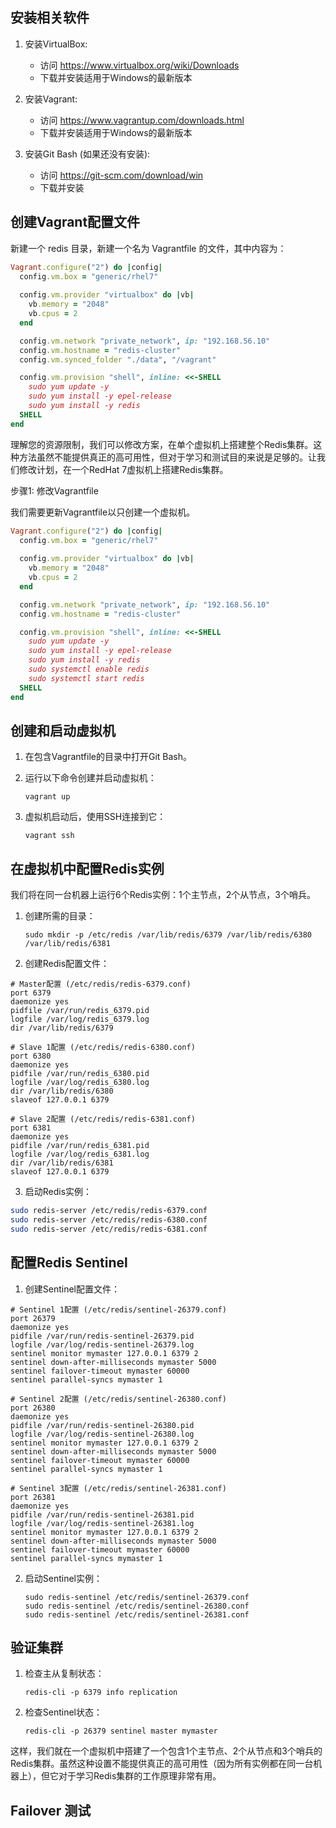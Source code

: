 



## 安装相关软件

1. 安装VirtualBox:
   - 访问 https://www.virtualbox.org/wiki/Downloads
   - 下载并安装适用于Windows的最新版本

2. 安装Vagrant:
   - 访问 https://www.vagrantup.com/downloads.html
   - 下载并安装适用于Windows的最新版本

3. 安装Git Bash (如果还没有安装):
   - 访问 https://git-scm.com/download/win
   - 下载并安装

## 创建Vagrant配置文件

新建一个 redis 目录，新建一个名为 Vagrantfile 的文件，其中内容为：

```ruby
Vagrant.configure("2") do |config|
  config.vm.box = "generic/rhel7"
  
  config.vm.provider "virtualbox" do |vb|
    vb.memory = "2048"
    vb.cpus = 2
  end

  config.vm.network "private_network", ip: "192.168.56.10"
  config.vm.hostname = "redis-cluster"
  config.vm.synced_folder "./data", "/vagrant"

  config.vm.provision "shell", inline: <<-SHELL
    sudo yum update -y
    sudo yum install -y epel-release
    sudo yum install -y redis
  SHELL
end
```



理解您的资源限制，我们可以修改方案，在单个虚拟机上搭建整个Redis集群。这种方法虽然不能提供真正的高可用性，但对于学习和测试目的来说是足够的。让我们修改计划，在一个RedHat 7虚拟机上搭建Redis集群。

步骤1: 修改Vagrantfile

我们需要更新Vagrantfile以只创建一个虚拟机。



```ruby
Vagrant.configure("2") do |config|
  config.vm.box = "generic/rhel7"
  
  config.vm.provider "virtualbox" do |vb|
    vb.memory = "2048"
    vb.cpus = 2
  end

  config.vm.network "private_network", ip: "192.168.56.10"
  config.vm.hostname = "redis-cluster"

  config.vm.provision "shell", inline: <<-SHELL
    sudo yum update -y
    sudo yum install -y epel-release
    sudo yum install -y redis
    sudo systemctl enable redis
    sudo systemctl start redis
  SHELL
end

```

## 创建和启动虚拟机

1. 在包含Vagrantfile的目录中打开Git Bash。
2. 运行以下命令创建并启动虚拟机：

   ```
   vagrant up
   ```

3. 虚拟机启动后，使用SSH连接到它：
   ```
   vagrant ssh
   ```

## 在虚拟机中配置Redis实例

我们将在同一台机器上运行6个Redis实例：1个主节点，2个从节点，3个哨兵。

1. 创建所需的目录：
 
   ```
   sudo mkdir -p /etc/redis /var/lib/redis/6379 /var/lib/redis/6380 /var/lib/redis/6381
   ```

2. 创建Redis配置文件：

```plaintext
# Master配置 (/etc/redis/redis-6379.conf)
port 6379
daemonize yes
pidfile /var/run/redis_6379.pid
logfile /var/log/redis_6379.log
dir /var/lib/redis/6379

# Slave 1配置 (/etc/redis/redis-6380.conf)
port 6380
daemonize yes
pidfile /var/run/redis_6380.pid
logfile /var/log/redis_6380.log
dir /var/lib/redis/6380
slaveof 127.0.0.1 6379

# Slave 2配置 (/etc/redis/redis-6381.conf)
port 6381
daemonize yes
pidfile /var/run/redis_6381.pid
logfile /var/log/redis_6381.log
dir /var/lib/redis/6381
slaveof 127.0.0.1 6379

```

3. 启动Redis实例：

```bash
sudo redis-server /etc/redis/redis-6379.conf
sudo redis-server /etc/redis/redis-6380.conf
sudo redis-server /etc/redis/redis-6381.conf
```

## 配置Redis Sentinel

1. 创建Sentinel配置文件：

```plaintext
# Sentinel 1配置 (/etc/redis/sentinel-26379.conf)
port 26379
daemonize yes
pidfile /var/run/redis-sentinel-26379.pid
logfile /var/log/redis-sentinel-26379.log
sentinel monitor mymaster 127.0.0.1 6379 2
sentinel down-after-milliseconds mymaster 5000
sentinel failover-timeout mymaster 60000
sentinel parallel-syncs mymaster 1

# Sentinel 2配置 (/etc/redis/sentinel-26380.conf)
port 26380
daemonize yes
pidfile /var/run/redis-sentinel-26380.pid
logfile /var/log/redis-sentinel-26380.log
sentinel monitor mymaster 127.0.0.1 6379 2
sentinel down-after-milliseconds mymaster 5000
sentinel failover-timeout mymaster 60000
sentinel parallel-syncs mymaster 1

# Sentinel 3配置 (/etc/redis/sentinel-26381.conf)
port 26381
daemonize yes
pidfile /var/run/redis-sentinel-26381.pid
logfile /var/log/redis-sentinel-26381.log
sentinel monitor mymaster 127.0.0.1 6379 2
sentinel down-after-milliseconds mymaster 5000
sentinel failover-timeout mymaster 60000
sentinel parallel-syncs mymaster 1

```

2. 启动Sentinel实例：
   ```
   sudo redis-sentinel /etc/redis/sentinel-26379.conf
   sudo redis-sentinel /etc/redis/sentinel-26380.conf
   sudo redis-sentinel /etc/redis/sentinel-26381.conf
   ```

## 验证集群

1. 检查主从复制状态：
   ```
   redis-cli -p 6379 info replication
   ```

2. 检查Sentinel状态：
   ```
   redis-cli -p 26379 sentinel master mymaster
   ```

这样，我们就在一个虚拟机中搭建了一个包含1个主节点、2个从节点和3个哨兵的Redis集群。虽然这种设置不能提供真正的高可用性（因为所有实例都在同一台机器上），但它对于学习Redis集群的工作原理非常有用。

## Failover 测试

